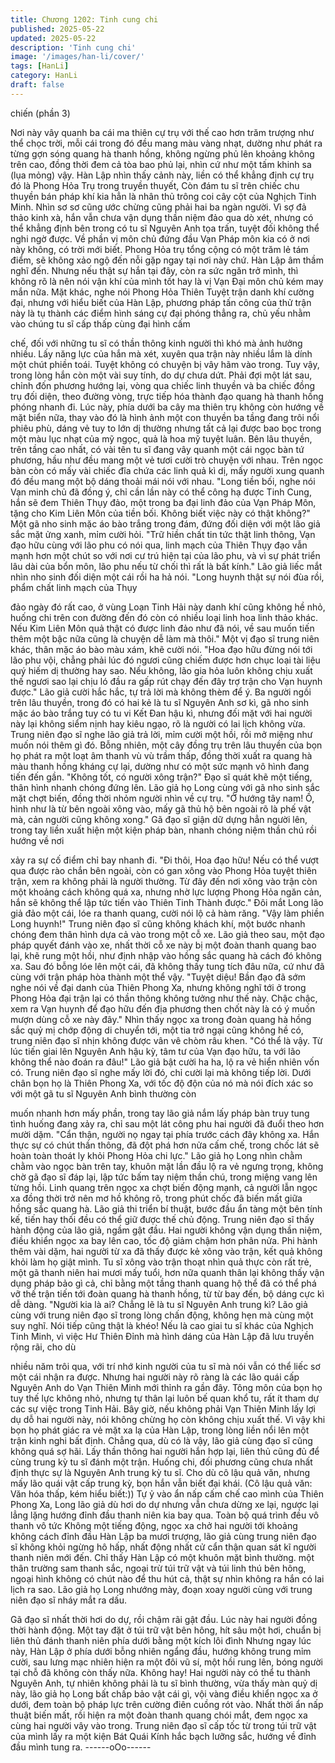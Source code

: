 ```yaml
---
title: Chương 1202: Tinh cung chi
published: 2025-05-22
updated: 2025-05-22
description: 'Tinh cung chi'
image: '/images/han-li/cover/'
tags: [HanLi]
category: HanLi
draft: false
---
```


chiến (phần 3)

Nơi này vây quanh ba cái ma thiên cự trụ với thế cao hơn trăm
trượng như thể chọc trời, mỗi cái trong đó đều mang màu vàng
nhạt, dường như phát ra từng gợn sóng quang hà thanh hồng,
không ngừng phủ lên khoảng không trên cao, đồng thời đem cả
tòa bao phủ lại, nhìn cứ như một tấm khinh sa (lụa mỏng) vậy.
Hàn Lập nhìn thấy cảnh này, liền có thể khẳng định cự trụ đó là
Phong Hỏa Trụ trong truyền thuyết, Còn đám tu sĩ trên chiếc chu
thuyền bán pháp khí kia hẳn là nhân thủ trông coi cây cột của
Nghịch Tinh Minh. Nhìn sơ sơ cũng ước chừng cũng phải hai ba
ngàn người.
Vì sợ đả thảo kinh xà, hắn vẫn chưa vận dụng thần niệm đảo qua
dò xét, nhưng có thể khẳng định bên trong có tu sĩ Nguyên Anh
tọa trấn, tuyệt đối không thể nghi ngờ được.
Về phần vị môn chủ đứng đầu Vạn Pháp môn kia có ở nơi này
không, có trời mới biết.
Phong Hỏa trụ tổng cộng có một trăm lẻ tám điểm, sẽ không xảo
ngộ đến nỗi gặp ngay tại nơi này chứ. Hàn Lập âm thầm nghĩ
đến.
Nhưng nếu thật sự hắn tại đây, còn ra sức ngăn trở mình, thì
không rõ là nên nói vận khí của mình tốt hay là vị Vạn Đại môn
chủ kém may mắn nữa.
Mặt khác, nghe nói Phong Hỏa Thiên Tuyệt trận danh khí cường
đại, nhưng với hiểu biết của Hàn Lập, phương pháp tấn công của
thử trận này là tụ thành các điểm hình sáng cự đại phóng thẳng
ra, chủ yếu nhằm vào chúng tu sĩ cấp thấp cùng đại hình cấm

chế, đối với những tu sĩ có thần thông kinh người thì khó mà ảnh
hưởng nhiều.
Lấy năng lực của hắn mà xét, xuyên qua trận này nhiều lắm là
dính một chút phiền toái. Tuyệt không có chuyện bị vây hãm vào
trong.
Tuy vậy, trong lòng hắn còn một vài suy tính, do dự chưa dứt.
Phải đợi một lát sau, chỉnh đốn phương hướng lại, vòng qua
chiếc linh thuyền và ba chiếc đồng trụ đối diện, theo đường vòng,
trực tiếp hóa thành đạo quang hà thanh hồng phóng nhanh đi.
Lúc này, phía dưới ba cây ma thiên trụ không còn hướng về mặt
biển nữa, thay vào đó là hình ảnh một con thuyền ba tầng đang
trôi nổi phiêu phù, dáng vẻ tuy to lớn dị thường nhưng tất cả lại
được bao bọc trong một màu lục nhạt của mỹ ngọc, quả là hoa
mỹ tuyệt luân.
Bên lâu thuyền, trên tầng cao nhất, có vài tên tu sĩ đang vây
quanh một cái ngọc bàn tứ phương, hầu như đều mang một vẻ
tươi cười trò chuyện với nhau. Trên ngọc bàn còn có mấy vài
chiếc đĩa chứa các linh quả kì dị, mấy người xung quanh đó đều
mang một bộ dáng thoải mái nói với nhau.
"Long tiền bối, nghe nói Vạn minh chủ đã đồng ý, chỉ cần lần này
có thể công hạ được Tinh Cung, hắn sẽ đem Thiên Thụy đảo, một
trong ba đại linh đảo của Vạn Pháp Môn, tặng cho Kim Liên Môn
của tiền bối. Không biết việc này có thật không?"
Một gã nho sinh mặc áo bào trắng trong đám, đứng đối diện với
một lão giả sắc mặt ửng xanh, mỉm cười hỏi.
"Trữ hiền chất tin tức thật linh thông, Vạn đạo hữu cùng với lão
phu có nói qua, linh mạch của Thiên Thụy đạo vẫn mạnh hơn một
chút so với nơi cư trú hiện tại của lão phu, và vì sự phát triển lâu
dài của bổn môn, lão phu nếu từ chối thì rất là bất kính."
Lão giả liếc mắt nhìn nho sinh đối diện một cái rồi ha hả nói.
"Long huynh thật sự nói đùa rồi, phẩm chất linh mạch của Thụy

đảo ngày đó rất cao, ở vùng Loạn Tinh Hải này danh khí cũng
không hề nhỏ, huống chi trên con đường đến đó còn có nhiều loại
linh hoa linh thảo khác. Nếu Kim Liên Môn quả thật có được linh
đảo như đã nói, về sau muốn tiến thêm một bậc nữa cũng là
chuyện dễ làm mà thôi."
Một vị đạo sĩ trung niên khác, thân mặc áo bào màu xám, khẽ
cười nói.
"Hoa đạo hữu đừng nói tới lão phu vội, chẳng phải lúc đó ngươi
cũng chiếm được hơn chục loại tài liệu quý hiếm dị thường hay
sao. Nếu không, lão gia hỏa luôn không chịu xuất thế ngươi sao
lại chịu ló đầu ra gấp rút chạy đến đây trợ trận cho Vạn huynh
được."
Lão giả cười hắc hắc, tự trả lời mà không thèm để ý.
Ba người ngồi trên lâu thuyền, trong đó có hai kẻ là tu sĩ Nguyên
Anh sơ kì, gã nho sinh mặc áo bào trắng tuy có tu vi Kết Đan hậu
kì, nhưng đối mặt với hai người này lại không siểm nịnh hay kiêu
ngạo, rõ là người có lai lịch không vừa.
Trung niên đạo sĩ nghe lão giả trả lời, mỉm cười một hồi, rồi mở
miệng như muốn nói thêm gì đó. Bỗng nhiên, một cây đồng trụ
trên lâu thuyền của bọn họ phát ra một loạt âm thanh vù vù trầm
thấp, đồng thời xuất ra quang hà màu thanh hồng kháng cự lại,
dường như có một sức mạnh vô hình đang tiến đến gần.
"Không tốt, có người xông trận?"
Đạo sĩ quát khẽ một tiếng, thân hình nhanh chóng đứng lên.
Lão giả họ Long cùng với gã nho sinh sắc mặt chợt biến, đồng
thời nhỏm người nhìn về cự trụ.
"Ở hướng tây nam! Ồ, hình như là từ bên ngoài xông vào, mấy gã
thủ hộ bên ngoài rõ là phế vật mà, cản người cũng không xong."
Gã đạo sĩ giận dữ dựng hẳn người lên, trong tay liền xuất hiện
một kiện pháp bàn, nhanh chóng niệm thần chú rồi hướng về nơi

xảy ra sự cố điểm chỉ bay nhanh đi.
"Đi thôi, Hoa đạo hữu! Nếu có thể vượt qua được rào chắn bên
ngoài, còn có gan xông vào Phong Hỏa tuyệt thiên trận, xem ra
không phải là người thường. Từ đây đến nơi xông vào trận còn
một khoảng cách không quá xa, nhưng nhờ lực lượng Phong Hỏa
ngăn cản, hắn sẽ không thể lập tức tiến vào Thiên Tinh Thành
được."
Đôi mắt Long lão giả đảo một cái, lóe ra thanh quang, cười nói lộ
cả hàm răng.
"Vậy làm phiền Long huynh!" Trung niên đạo sĩ cũng không khách
khí, một bước nhanh chóng đem thân hình dựa cả vào trong một
cỗ xe.
Lão giả theo sau, một đạo pháp quyết đánh vào xe, nhất thời cỗ
xe này bị một đoàn thanh quang bao lại, khẽ rung một hồi, như
định nhập vào hồng sắc quang hà cách đó không xa. Sau đó
bỗng lóe lên một cái, đã không thấy tung tích đâu nữa, cứ như đã
cùng với trận pháp hòa thành một thể vậy.
"Tuyệt diệu! Bần đạo đã sớm nghe nói về đại danh của Thiên
Phong Xa, nhưng không nghĩ tới ở trong Phong Hỏa đại trận lại có
thần thông không tưởng như thế này. Chậc chậc, xem ra Vạn
huynh để đạo hữu đến địa phương then chốt này là có ý muốn
mượn dùng cỗ xe này đây."
Nhìn thấy ngọc xa trong đoàn quang hà hồng sắc quỷ mị chớp
động di chuyển tới, một tia trở ngại cũng không hề có, trung niên
đạo sĩ nhịn không được vân vê chòm râu khen.
"Có thể là vậy. Từ lúc tiến giai lên Nguyên Anh hậu kỳ, tâm tư của
Vạn đạo hữu, ta với lão không thể nào đoán ra đâu!" Lão giả bật
cười ha ha, lộ ra vẻ hiển nhiên vốn có.
Trung niên đạo sĩ nghe mấy lời đó, chỉ cười lại mà không tiếp lời.
Dưới chân bọn họ là Thiên Phong Xa, với tốc độ độn của nó mà
nói đích xác so với một gã tu sĩ Nguyên Anh bình thường còn

muốn nhanh hơn mấy phần, trong tay lão giả nắm lấy pháp bàn
truy tung tình huống đang xảy ra, chỉ sau một lát công phu hai
người đã đuổi theo hơn mười dặm.
"Cẩn thận, người nọ ngay tại phía trước cách đây không xa. Hắn
thực sự có chút thần thông, đã đột phá hơn nửa cấm chế, trong
chốc lát sẽ hoàn toàn thoát ly khỏi Phong Hỏa chi lực."
Lão giả họ Long nhìn chằm chằm vào ngọc bàn trên tay, khuôn
mặt lần đầu lộ ra vẻ ngưng trọng, không chờ gã đạo sĩ đáp lại, lập
tức bấm tay niệm thần chú, trong miệng vang lên từng hồi.
Linh quang trên ngọc xa chợt biến động mạnh, cả người lẫn ngọc
xa đồng thời trở nên mơ hồ không rõ, trong phút chốc đã biến mất
giữa hồng sắc quang hà.
Lão giả thi triển bí thuật, bước đầu ẩn tàng một bên tính kế, tiến
hay thối đều có thể giữ được thế chủ động.
Trung niên đạo sĩ thấy hành động của lão giả, ngầm gật đầu. Hai
người không vận dụng thần niệm, điều khiển ngọc xa bay lên cao,
tốc độ giảm chậm hơn phân nửa.
Phi hành thêm vài dặm, hai người từ xa đã thấy được kẻ xông
vào trận, kết quả không khỏi làm họ giật mình.
Tu sĩ xông vào trận thoạt nhìn quả thực còn rất trẻ, một gã thanh
niên hai mươi mấy tuổi, hơn nữa quanh thân lại không thấy vận
dụng pháp bảo gì cả, chỉ bằng một tầng thanh quang hộ thể đã có
thể phá vỡ thế trận tiến tới đoàn quang hà thanh hồng, từ từ bay
đến, bộ dáng cực kì dễ dàng.
"Người kia là ai? Chẳng lẽ là tu sĩ Nguyên Anh trung kì? Lão giả
cùng với trung niên đạo sĩ trong lòng chấn động, không hẹn mà
cùng một suy nghĩ.
Nói tiếp cũng thật là khéo!
Nếu là cao giai tu sĩ khác của Nghịch Tinh Minh, vì việc Hư Thiên
Đỉnh mà hình dáng của Hàn Lập đã lưu truyền rộng rãi, cho dù

nhiều năm trôi qua, với trí nhớ kinh người của tu sĩ mà nói vẫn có
thể liếc sơ một cái nhận ra được. Nhưng hai người này rõ ràng là
các lão quái cấp Nguyên Anh do Vạn Thiên Minh mới thỉnh ra gần
đây.
Tông môn của bọn họ tuy thế lực không nhỏ, nhưng tự thân lại
luôn bế quan khổ tu, rất ít tham dự các sự việc trong Tinh Hải.
Bây giờ, nếu không phải Vạn Thiên Minh lấy lợi dụ dỗ hai người
này, nói không chừng họ còn không chịu xuất thế. Vì vậy khi bọn
họ phát giác ra vẻ mặt xa lạ của Hàn Lập, trong lòng liền nổi lên
một trận kinh nghi bất định.
Chẳng qua, dù có là vậy, lão giả cùng đạo sĩ cũng không quá sợ
hãi. Lấy thần thông hai người hắn hợp lại, liên thủ cũng đủ để
cùng trung kỳ tu sĩ đánh một trận. Huống chi, đối phương cũng
chưa nhất định thực sự là Nguyên Anh trung kỳ tu sĩ.
Cho dù cô lậu quả văn, nhưng mấy lão quái vật cấp trung kỳ, bọn
hắn vẫn biết đại khái.
(Cô lậu quả văn: Văn hóa thấp, kém hiểu biết:))
Tự ỷ vào ẩn nấp cấm chế cao mình của Thiên Phong Xa, Long
lão giả dù hơi do dự nhưng vẫn chưa dừng xe lại, ngược lại lẳng
lặng hướng đỉnh đầu thanh niên kia bay qua.
Toàn bộ quá trình đều vô thanh vô tức
Không một tiếng động, ngọc xa chở hai người tới khoảng không
cách đỉnh đầu Hàn Lập ba mươi trượng, lão giả cùng trung niên
đạo sĩ không khỏi ngừng hô hấp, nhất động nhất cử cẩn thận
quan sát kĩ người thanh niên mới đến.
Chỉ thấy Hàn Lập có một khuôn mặt bình thường. một thân
trường sam thanh sắc, ngoại trừ túi trữ vật và túi linh thú bên
hông, ngoại hình không có chút nào để thu hút cả, thật sự nhìn
không ra hắn có lai lịch ra sao.
Lão giả họ Long nhướng mày, đoạn xoay người cùng với trung
niên đạo sĩ nháy mắt ra dấu.

Gã đạo sĩ nhất thời hơi do dự, rồi chậm rãi gật đầu.
Lúc này hai người đồng thời hành động. Một tay đặt ở túi trữ vật
bên hông, hít sâu một hơi, chuẩn bị liên thủ đánh thanh niên phía
dưới bằng một kích lôi đình
Nhưng ngay lúc này, Hàn Lập ở phía dưới bỗng nhiên ngẩng đầu,
hướng không trung mỉm cười, sau lưng mạc nhiên hiện ra một đôi
vũ sí, một hồi rung lên, bóng người tại chỗ đã không còn thấy
nữa.
Không hay!
Hai người này có thể tu thành Nguyên Anh, tự nhiên không phải
là tu sĩ bình thường, vừa thấy màn quỷ dị này, lão giả họ Long bất
chấp bảo vật cái gì, vội vàng điều khiển ngọc xa ở dưới, đem toàn
bộ pháp lực trên cường điên cuồng rót vào.
Nhất thời ẩn nấp thuật biến mất, rồi hiện ra một đoàn thanh quang
chói mắt, đem ngọc xa cùng hai người vây vào trong.
Trung niên đạo sĩ cấp tốc từ trong túi trữ vật của mình lấy ra một
kiện Bát Quái Kính hắc bạch lưỡng sắc, hướng về đỉnh đầu mình
tung ra.
------oOo------
